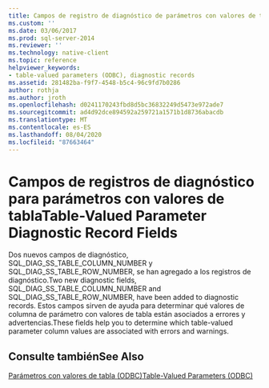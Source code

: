 ```yaml
---
title: Campos de registro de diagnóstico de parámetros con valores de tabla | Microsoft Docs
ms.custom: ''
ms.date: 03/06/2017
ms.prod: sql-server-2014
ms.reviewer: ''
ms.technology: native-client
ms.topic: reference
helpviewer_keywords:
- table-valued parameters (ODBC), diagnostic records
ms.assetid: 281482ba-f9f7-4548-b5c4-96c9fd7b0286
author: rothja
ms.author: jroth
ms.openlocfilehash: d0241170243fbd8d5bc36832249d5473e972ade7
ms.sourcegitcommit: ad4d92dce894592a259721a1571b1d8736abacdb
ms.translationtype: MT
ms.contentlocale: es-ES
ms.lasthandoff: 08/04/2020
ms.locfileid: "87663464"
---
```

# <a name="table-valued-parameter-diagnostic-record-fields"></a><span data-ttu-id="96c09-102">Campos de registros de diagnóstico para parámetros con valores de tabla</span><span class="sxs-lookup"><span data-stu-id="96c09-102">Table-Valued Parameter Diagnostic Record Fields</span></span>
  <span data-ttu-id="96c09-103">Dos nuevos campos de diagnóstico, SQL_DIAG_SS_TABLE_COLUMN_NUMBER y SQL_DIAG_SS_TABLE_ROW_NUMBER, se han agregado a los registros de diagnóstico.</span><span class="sxs-lookup"><span data-stu-id="96c09-103">Two new diagnostic fields, SQL_DIAG_SS_TABLE_COLUMN_NUMBER and SQL_DIAG_SS_TABLE_ROW_NUMBER, have been added to diagnostic records.</span></span> <span data-ttu-id="96c09-104">Estos campos sirven de ayuda para determinar qué valores de columna de parámetro con valores de tabla están asociados a errores y advertencias.</span><span class="sxs-lookup"><span data-stu-id="96c09-104">These fields help you to determine which table-valued parameter column values are associated with errors and warnings.</span></span>  
  
## <a name="see-also"></a><span data-ttu-id="96c09-105">Consulte también</span><span class="sxs-lookup"><span data-stu-id="96c09-105">See Also</span></span>  
 [<span data-ttu-id="96c09-106">Parámetros con valores de tabla &#40;ODBC&#41;</span><span class="sxs-lookup"><span data-stu-id="96c09-106">Table-Valued Parameters &#40;ODBC&#41;</span></span>](table-valued-parameters-odbc.md)  
  
  
